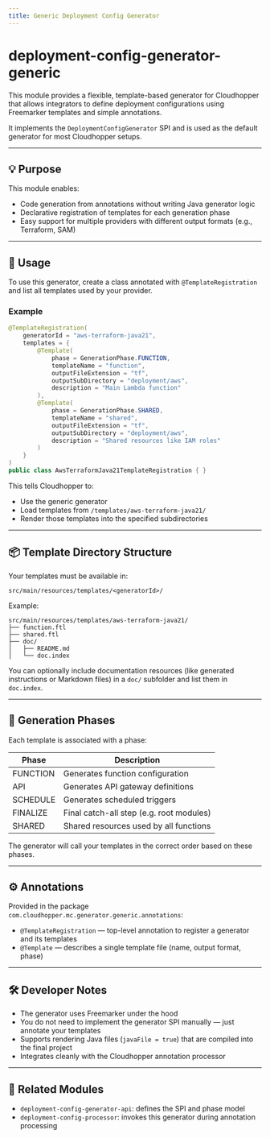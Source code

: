 ```yaml
---
title: Generic Deployment Config Generator
---
```


# deployment-config-generator-generic

This module provides a flexible, template-based generator for Cloudhopper that allows integrators to define deployment configurations using Freemarker templates and simple annotations.

It implements the `DeploymentConfigGenerator` SPI and is used as the default generator for most Cloudhopper setups.

---

## 💡 Purpose

This module enables:
- Code generation from annotations without writing Java generator logic
- Declarative registration of templates for each generation phase
- Easy support for multiple providers with different output formats (e.g., Terraform, SAM)

---

## 🔧 Usage

To use this generator, create a class annotated with `@TemplateRegistration` and list all templates used by your provider.

### Example

  
~~~java
@TemplateRegistration(
    generatorId = "aws-terraform-java21",
    templates = {
        @Template(
            phase = GenerationPhase.FUNCTION,
            templateName = "function",
            outputFileExtension = "tf",
            outputSubDirectory = "deployment/aws",
            description = "Main Lambda function"
        ),
        @Template(
            phase = GenerationPhase.SHARED,
            templateName = "shared",
            outputFileExtension = "tf",
            outputSubDirectory = "deployment/aws",
            description = "Shared resources like IAM roles"
        )
    }
)
public class AwsTerraformJava21TemplateRegistration { }
~~~

This tells Cloudhopper to:
- Use the generic generator
- Load templates from `/templates/aws-terraform-java21/`
- Render those templates into the specified subdirectories

---

## 📦 Template Directory Structure

Your templates must be available in:

  
~~~
src/main/resources/templates/<generatorId>/
~~~

Example:

  
~~~
src/main/resources/templates/aws-terraform-java21/
├── function.ftl
├── shared.ftl
├── doc/
│   ├── README.md
│   └── doc.index
~~~

You can optionally include documentation resources (like generated instructions or Markdown files) in a `doc/` subfolder and list them in `doc.index`.

---

## 🧩 Generation Phases

Each template is associated with a phase:

| Phase     | Description                              |
|-----------|------------------------------------------|
| FUNCTION  | Generates function configuration          |
| API       | Generates API gateway definitions         |
| SCHEDULE  | Generates scheduled triggers              |
| FINALIZE  | Final catch-all step (e.g. root modules)  |
| SHARED    | Shared resources used by all functions    |

The generator will call your templates in the correct order based on these phases.

---

## ⚙️ Annotations

Provided in the package `com.cloudhopper.mc.generator.generic.annotations`:

- `@TemplateRegistration` — top-level annotation to register a generator and its templates
- `@Template` — describes a single template file (name, output format, phase)

---

## 🛠 Developer Notes

- The generator uses Freemarker under the hood
- You do not need to implement the generator SPI manually — just annotate your templates
- Supports rendering Java files (`javaFile = true`) that are compiled into the final project
- Integrates cleanly with the Cloudhopper annotation processor

---

## 🚀 Related Modules

- `deployment-config-generator-api`: defines the SPI and phase model
- `deployment-config-processor`: invokes this generator during annotation processing
